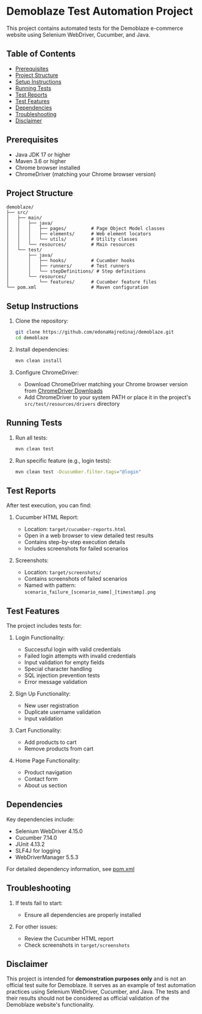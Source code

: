 # Demoblaze Test Automation Project

This project contains automated tests for the Demoblaze e-commerce website using Selenium WebDriver, Cucumber, and Java.

## Table of Contents
- [Prerequisites](#prerequisites)
- [Project Structure](#project-structure)
- [Setup Instructions](#setup-instructions)
- [Running Tests](#running-tests)
- [Test Reports](#test-reports)
- [Test Features](#test-features)
- [Dependencies](#dependencies)
- [Troubleshooting](#troubleshooting)
- [Disclaimer](#disclaimer)

## Prerequisites

- Java JDK 17 or higher
- Maven 3.6 or higher
- Chrome browser installed
- ChromeDriver (matching your Chrome browser version)

## Project Structure

```
demoblaze/
├── src/
│   ├── main/
│   │   ├── java/
│   │   │   ├── pages/         # Page Object Model classes
│   │   │   ├── elements/      # Web element locators
│   │   │   └── utils/         # Utility classes
│   │   └── resources/         # Main resources
│   └── test/
│       ├── java/
│       │   ├── hooks/         # Cucumber hooks
│       │   ├── runners/       # Test runners
│       │   └── stepDefinitions/ # Step definitions
│       └── resources/
│           └── features/      # Cucumber feature files
└── pom.xml                    # Maven configuration
```

## Setup Instructions

1. Clone the repository:
   ```bash
   git clone https://github.com/edonaHajredinaj/demoblaze.git
   cd demoblaze
   ```

2. Install dependencies:
   ```bash
   mvn clean install
   ```

3. Configure ChromeDriver:
   - Download ChromeDriver matching your Chrome browser version from [ChromeDriver Downloads](https://sites.google.com/chromium.org/driver/)
   - Add ChromeDriver to your system PATH or place it in the project's `src/test/resources/drivers` directory

## Running Tests

1. Run all tests:
   ```bash
   mvn clean test
   ```

2. Run specific feature (e.g., login tests):
   ```bash
   mvn clean test -Dcucumber.filter.tags="@login"
   ```

## Test Reports

After test execution, you can find:

1. Cucumber HTML Report:
   - Location: `target/cucumber-reports.html`
   - Open in a web browser to view detailed test results
   - Contains step-by-step execution details
   - Includes screenshots for failed scenarios

2. Screenshots:
   - Location: `target/screenshots/`
   - Contains screenshots of failed scenarios
   - Named with pattern: `scenario_failure_[scenario_name]_[timestamp].png`

## Test Features

The project includes tests for:

1. Login Functionality:
   - Successful login with valid credentials
   - Failed login attempts with invalid credentials
   - Input validation for empty fields
   - Special character handling
   - SQL injection prevention tests
   - Error message validation

2. Sign Up Functionality:
   - New user registration
   - Duplicate username validation
   - Input validation

3. Cart Functionality:
   - Add products to cart
   - Remove products from cart

4. Home Page Functionality:
   - Product navigation
   - Contact form
   - About us section

## Dependencies

Key dependencies include:
- Selenium WebDriver 4.15.0
- Cucumber 7.14.0
- JUnit 4.13.2
- SLF4J for logging
- WebDriverManager 5.5.3

For detailed dependency information, see [pom.xml](pom.xml)

## Troubleshooting

1. If tests fail to start:
   - Ensure all dependencies are properly installed

2. For other issues:
   - Review the Cucumber HTML report
   - Check screenshots in `target/screenshots`

## Disclaimer

This project is intended for **demonstration purposes only** and is not an official test suite for Demoblaze. It serves as an example of test automation practices using Selenium WebDriver, Cucumber, and Java. The tests and their results should not be considered as official validation of the Demoblaze website's functionality. 